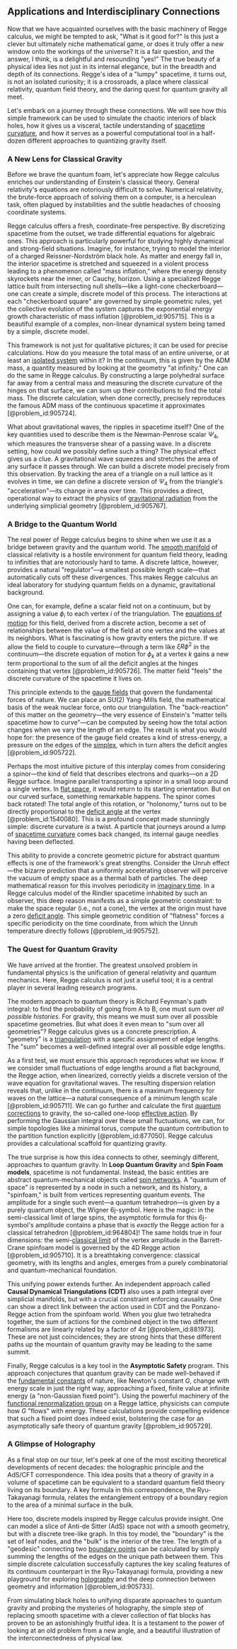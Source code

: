 ## Applications and Interdisciplinary Connections

Now that we have acquainted ourselves with the basic machinery of Regge calculus, we might be tempted to ask, "What is it good for?" Is this just a clever but ultimately niche mathematical game, or does it truly offer a new window onto the workings of the universe? It is a fair question, and the answer, I think, is a delightful and resounding "yes!" The true beauty of a physical idea lies not just in its internal elegance, but in the breadth and depth of its connections. Regge's idea of a "lumpy" spacetime, it turns out, is not an isolated curiosity; it is a crossroads, a place where classical relativity, quantum field theory, and the daring quest for quantum gravity all meet.

Let's embark on a journey through these connections. We will see how this simple framework can be used to simulate the chaotic interiors of black holes, how it gives us a visceral, tactile understanding of [spacetime curvature](@article_id:160597), and how it serves as a powerful computational tool in a half-dozen different approaches to quantizing gravity itself.

### A New Lens for Classical Gravity

Before we brave the quantum foam, let's appreciate how Regge calculus enriches our understanding of Einstein's classical theory. General relativity's equations are notoriously difficult to solve. Numerical relativity, the brute-force approach of solving them on a computer, is a herculean task, often plagued by instabilities and the subtle headaches of choosing coordinate systems.

Regge calculus offers a fresh, coordinate-free perspective. By discretizing spacetime from the outset, we trade differential equations for algebraic ones. This approach is particularly powerful for studying highly dynamical and strong-field situations. Imagine, for instance, trying to model the interior of a charged Reissner-Nordström black hole. As matter and energy fall in, the interior spacetime is stretched and squeezed in a violent process leading to a phenomenon called "mass inflation," where the energy density skyrockets near the inner, or Cauchy, horizon. Using a specialized Regge lattice built from intersecting null shells—like a light-cone checkerboard—one can create a simple, discrete model of this process. The interactions at each "checkerboard square" are governed by simple geometric rules, yet the collective evolution of the system captures the exponential energy growth characteristic of mass inflation [@problem_id:905715]. This is a beautiful example of a complex, non-linear dynamical system being tamed by a simple, discrete model.

This framework is not just for qualitative pictures; it can be used for precise calculations. How do you measure the total mass of an entire universe, or at least an [isolated system](@article_id:141573) within it? In the continuum, this is given by the ADM mass, a quantity measured by looking at the geometry "at infinity." One can do the same in Regge calculus. By constructing a large polyhedral surface far away from a central mass and measuring the discrete curvature of the hinges on that surface, we can sum up their contributions to find the total mass. The discrete calculation, when done correctly, precisely reproduces the famous ADM mass of the continuous spacetime it approximates [@problem_id:905724].

What about gravitational waves, the ripples in spacetime itself? One of the key quantities used to describe them is the Newman-Penrose scalar $\Psi_4$, which measures the transverse shear of a passing wave. In a discrete setting, how could we possibly define such a thing? The physical effect gives us a clue. A gravitational wave squeezes and stretches the area of any surface it passes through. We can build a discrete model precisely from this observation. By tracking the area of a triangle on a null lattice as it evolves in time, we can define a discrete version of $\Psi_4$ from the triangle's "acceleration"—its change in area over time. This provides a direct, operational way to extract the physics of [gravitational radiation](@article_id:265530) from the underlying simplicial geometry [@problem_id:905767].

### A Bridge to the Quantum World

The real power of Regge calculus begins to shine when we use it as a bridge between gravity and the quantum world. The [smooth manifold](@article_id:156070) of classical relativity is a hostile environment for quantum field theory, leading to infinities that are notoriously hard to tame. A discrete lattice, however, provides a natural "regulator"—a smallest possible length scale—that automatically cuts off these divergences. This makes Regge calculus an ideal laboratory for studying quantum fields on a dynamic, gravitational background.

One can, for example, define a scalar field not on a continuum, but by assigning a value $\phi_i$ to each vertex $i$ of the triangulation. The [equations of motion](@article_id:170226) for this field, derived from a discrete action, become a set of relationships between the value of the field at one vertex and the values at its neighbors. What is fascinating is how gravity enters the picture. If we allow the field to couple to curvature—through a term like $\xi R \phi^2$ in the continuum—the discrete equation of motion for $\phi_k$ at a vertex $k$ gains a new term proportional to the sum of all the deficit angles at the hinges containing that vertex [@problem_id:905726]. The matter field "feels" the discrete curvature of the spacetime it lives on.

This principle extends to the [gauge fields](@article_id:159133) that govern the fundamental forces of nature. We can place an SU(2) Yang-Mills field, the mathematical basis of the weak nuclear force, onto our triangulation. The "back-reaction" of this matter on the geometry—the very essence of Einstein's "matter tells spacetime how to curve"—can be computed by seeing how the total action changes when we vary the length of an edge. The result is what you would hope for: the presence of the gauge field creates a kind of stress-energy, a pressure on the edges of the [simplex](@article_id:270129), which in turn alters the deficit angles [@problem_id:905722].

Perhaps the most intuitive picture of this interplay comes from considering a spinor—the kind of field that describes electrons and quarks—on a 2D Regge surface. Imagine parallel transporting a spinor in a small loop around a single vertex. In [flat space](@article_id:204124), it would return to its starting orientation. But on our curved surface, something remarkable happens. The spinor comes back rotated! The total angle of this rotation, or "holonomy," turns out to be directly proportional to the [deficit angle](@article_id:181572) at the vertex [@problem_id:1540080]. This is a profound concept made stunningly simple: discrete curvature *is* a twist. A particle that journeys around a lump of [spacetime curvature](@article_id:160597) comes back changed, its internal gauge needles having been deflected.

This ability to provide a concrete geometric picture for abstract quantum effects is one of the framework's great strengths. Consider the Unruh effect—the bizarre prediction that a uniformly accelerating observer will perceive the vacuum of empty space as a thermal bath of particles. The deep mathematical reason for this involves periodicity in [imaginary time](@article_id:138133). In a Regge calculus model of the Rindler spacetime inhabited by such an observer, this deep reason manifests as a simple geometric constraint: to make the space regular (i.e., not a cone), the vertex at the origin must have a zero [deficit angle](@article_id:181572). This simple geometric condition of "flatness" forces a specific periodicity on the time coordinate, from which the Unruh temperature directly follows [@problem_id:905752].

### The Quest for Quantum Gravity

We have arrived at the frontier. The greatest unsolved problem in fundamental physics is the unification of general relativity and quantum mechanics. Here, Regge calculus is not just a useful tool; it is a central player in several leading research programs.

The modern approach to quantum theory is Richard Feynman's path integral: to find the probability of going from A to B, one must sum over *all possible histories*. For gravity, this means we must sum over all possible spacetime geometries. But what does it even mean to "sum over all geometries"? Regge calculus gives us a concrete prescription. A "geometry" is a [triangulation](@article_id:271759) with a specific assignment of edge lengths. The "sum" becomes a well-defined integral over all possible edge lengths.

As a first test, we must ensure this approach reproduces what we know. If we consider small fluctuations of edge lengths around a flat background, the Regge action, when linearized, correctly yields a discrete version of the wave equation for gravitational waves. The resulting dispersion relation reveals that, unlike in the continuum, there is a maximum frequency for waves on the lattice—a natural consequence of a minimum length scale [@problem_id:905711]. We can go further and calculate the first [quantum corrections](@article_id:161639) to gravity, the so-called one-loop [effective action](@article_id:145286). By performing the Gaussian integral over these small fluctuations, we can, for simple topologies like a minimal torus, compute the quantum contribution to the partition function explicitly [@problem_id:877050]. Regge calculus provides a calculational scaffold for quantizing gravity.

The true surprise is how this idea connects to other, seemingly different, approaches to quantum gravity.
In **Loop Quantum Gravity** and **Spin Foam models**, spacetime is not fundamental. Instead, the basic entities are abstract quantum-mechanical objects called [spin networks](@article_id:187260). A "quantum of space" is represented by a node in such a network, and its history, a "spinfoam," is built from vertices representing quantum events. The amplitude for a single such event—a quantum tetrahedron—is given by a purely quantum object, the Wigner 6j-symbol. Here is the magic: in the semi-classical limit of large spins, the asymptotic formula for this 6j-symbol's amplitude contains a phase that is *exactly* the Regge action for a classical tetrahedron [@problem_id:964804]! The same holds true in four dimensions: the semi-[classical limit](@article_id:148093) of the vertex amplitude in the Barrett-Crane spinfoam model is governed by the 4D Regge action [@problem_id:905710]. It is a breathtaking convergence: classical geometry, with its lengths and angles, emerges from a purely combinatorial and quantum-mechanical foundation.

This unifying power extends further. An independent approach called **Causal Dynamical Triangulations (CDT)** also uses a path integral over simplicial manifolds, but with a crucial constraint enforcing causality. One can show a direct link between the action used in CDT and the Ponzano-Regge action from the spinfoam world. When you glue two tetrahedra together, the sum of actions for the combined object in the two different formalisms are linearly related by a factor of $4\pi$ [@problem_id:881973]. These are not just coincidences; they are strong hints that these different paths up the mountain of quantum gravity may be leading to the same summit.

Finally, Regge calculus is a key tool in the **Asymptotic Safety** program. This approach conjectures that quantum gravity can be made well-behaved if the [fundamental constants](@article_id:148280) of nature, like Newton's constant $G$, change with energy scale in just the right way, approaching a fixed, finite value at infinite energy (a "non-Gaussian fixed point"). Using the powerful machinery of the [functional renormalization group](@article_id:191049) on a Regge lattice, physicists can compute how $G$ "flows" with energy. These calculations provide compelling evidence that such a fixed point does indeed exist, bolstering the case for an asymptotically safe theory of quantum gravity [@problem_id:905729].

### A Glimpse of Holography

As a final stop on our tour, let's peek at one of the most exciting theoretical developments of recent decades: the holographic principle and the AdS/CFT correspondence. This idea posits that a theory of gravity in a volume of spacetime can be equivalent to a standard quantum field theory living on its boundary. A key formula in this correspondence, the Ryu-Takayanagi formula, relates the entanglement entropy of a boundary region to the area of a minimal surface in the bulk.

Here too, discrete models inspired by Regge calculus provide insight. One can model a slice of Anti-de Sitter (AdS) space not with a smooth geometry, but with a discrete tree-like graph. In this toy model, the "boundary" is the set of leaf nodes, and the "bulk" is the interior of the tree. The length of a "geodesic" connecting two [boundary points](@article_id:175999) can be calculated by simply summing the lengths of the edges on the unique path between them. This simple discrete calculation successfully captures the key scaling features of its continuum counterpart in the Ryu-Takayanagi formula, providing a new playground for exploring [holography](@article_id:136147) and the deep connection between geometry and information [@problem_id:905733].

From simulating black holes to unifying disparate approaches to quantum gravity and probing the mysteries of holography, the simple step of replacing smooth spacetime with a clever collection of flat blocks has proven to be an astonishingly fruitful idea. It is a testament to the power of looking at an old problem from a new angle, and a beautiful illustration of the interconnectedness of physical law.